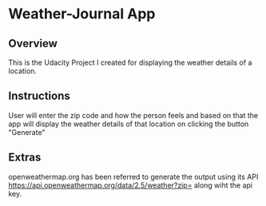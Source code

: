 # Weather-Journal App

## Overview
This is the Udacity Project I created for displaying the weather details of a location.

## Instructions
User will enter the zip code and how the person feels and based on that the app will display the weather details of that location on clicking the button "Generate"

## Extras
openweathermap.org has been referred to generate the output using its API https://api.openweathermap.org/data/2.5/weather?zip= along wiht the api key.
